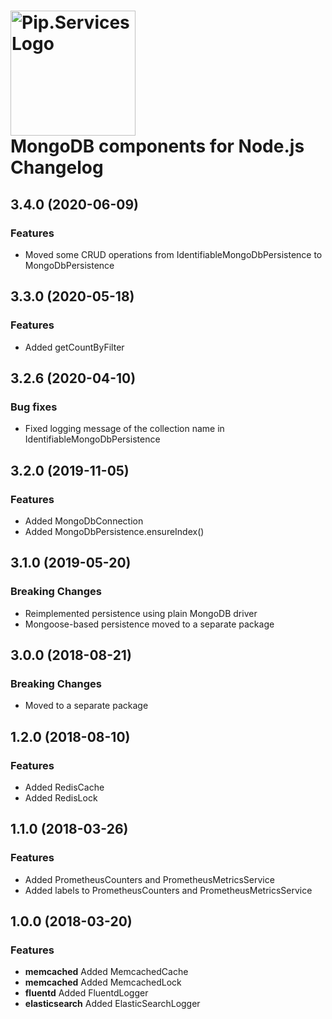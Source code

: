 # <img src="https://uploads-ssl.webflow.com/5ea5d3315186cf5ec60c3ee4/5edf1c94ce4c859f2b188094_logo.svg" alt="Pip.Services Logo" width="200"> <br/> MongoDB components for Node.js Changelog

## <a name="3.4.0"></a> 3.4.0 (2020-06-09) 

### Features
* Moved some CRUD operations from IdentifiableMongoDbPersistence to MongoDbPersistence

## <a name="3.3.0"></a> 3.3.0 (2020-05-18) 

### Features
* Added getCountByFilter

## <a name="3.2.6"></a> 3.2.6 (2020-04-10) 

### Bug fixes
* Fixed logging message of the collection name in IdentifiableMongoDbPersistence

## <a name="3.2.0"></a> 3.2.0 (2019-11-05) 

### Features
* Added MongoDbConnection
* Added MongoDbPersistence.ensureIndex()

## <a name="3.1.0"></a> 3.1.0 (2019-05-20) 

### Breaking Changes
* Reimplemented persistence using plain MongoDB driver
* Mongoose-based persistence moved to a separate package

## <a name="3.0.0"></a> 3.0.0 (2018-08-21) 

### Breaking Changes
* Moved to a separate package

## <a name="1.2.0"></a> 1.2.0 (2018-08-10) 

### Features
* Added RedisCache
* Added RedisLock

## <a name="1.1.0"></a> 1.1.0 (2018-03-26) 

### Features
* Added PrometheusCounters and PrometheusMetricsService
* Added labels to PrometheusCounters and PrometheusMetricsService

## <a name="1.0.0"></a> 1.0.0 (2018-03-20) 

### Features
* **memcached** Added MemcachedCache
* **memcached** Added MemcachedLock
* **fluentd** Added FluentdLogger
* **elasticsearch** Added ElasticSearchLogger

